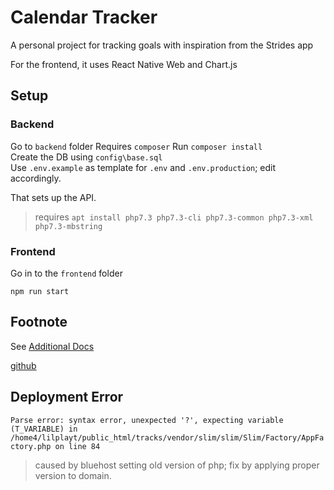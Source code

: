 # Calendar Tracker

A personal project for tracking goals with inspiration from the Strides app

For the frontend, it uses React Native Web and Chart.js

## Setup

### Backend

Go to `backend` folder
Requires `composer`
Run `composer install`  
Create the DB using `config\base.sql`  
Use `.env.example` as template for `.env` and `.env.production`; edit accordingly.  

That sets up the API.

> requires `apt install php7.3 php7.3-cli php7.3-common php7.3-xml php7.3-mbstring`

### Frontend

Go in to the `frontend` folder

`npm run start`

## Footnote

See [Additional Docs](docs/index.md)

[github](https://github.com/rayjlim/calendar_tracker)  

## Deployment Error

`Parse error: syntax error, unexpected '?', expecting variable (T_VARIABLE) in /home4/lilplayt/public_html/tracks/vendor/slim/slim/Slim/Factory/AppFactory.php on line 84`
> caused by bluehost setting old version of php; fix by applying proper version to domain.

